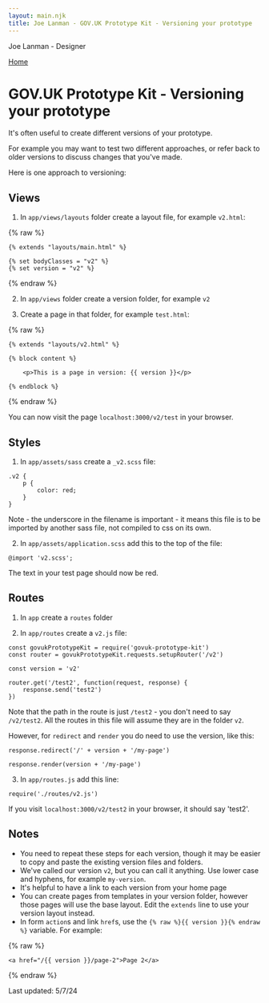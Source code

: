 ```yaml
---
layout: main.njk
title: Joe Lanman - GOV.UK Prototype Kit - Versioning your prototype
---
```


Joe Lanman - Designer

<div class="home-link">

  [Home](/)

</div>

# GOV.UK Prototype Kit - Versioning your prototype

It's often useful to create different versions of your prototype.

For example you may want to test two different approaches, or refer back to older versions to discuss changes that you've made.

Here is one approach to versioning:

## Views

1. In `app/views/layouts` folder create a layout file, for example `v2.html`:

{% raw %}
```
{% extends "layouts/main.html" %}

{% set bodyClasses = "v2" %}
{% set version = "v2" %}
```
{% endraw %}

2. In `app/views` folder create a version folder, for example `v2`

3. Create a page in that folder, for example `test.html`:

{% raw %}
```
{% extends "layouts/v2.html" %}

{% block content %}

    <p>This is a page in version: {{ version }}</p>

{% endblock %}
```
{% endraw %}

You can now visit the page `localhost:3000/v2/test` in your browser.

## Styles

1. In `app/assets/sass` create a `_v2.scss` file:

```
.v2 {
    p {
        color: red;
    }
}
```

Note - the underscore in the filename is important - it means this file is to be imported by another sass file, not compiled to css on its own.

2. In `app/assets/application.scss` add this to the top of the file:

```
@import 'v2.scss';
```

The text in your test page should now be red.

## Routes

1. In `app` create a `routes` folder

2. In `app/routes` create a `v2.js` file:

```
const govukPrototypeKit = require('govuk-prototype-kit')
const router = govukPrototypeKit.requests.setupRouter('/v2')

const version = 'v2'

router.get('/test2', function(request, response) {
    response.send('test2')
})
```

Note that the path in the route is just `/test2` - you don't need to say `/v2/test2`. All the routes in this file will assume they are in the folder `v2`.

However, for `redirect` and `render` you do need to use the version, like this:

```
response.redirect('/' + version + '/my-page')
```
```
response.render(version + '/my-page')
```

3. In `app/routes.js` add this line:
```
require('./routes/v2.js')
```

If you visit `localhost:3000/v2/test2` in your browser, it should say 'test2'.

## Notes

 - You need to repeat these steps for each version, though it may be easier to copy and paste the existing version files and folders.
 - We've called our version `v2`, but you can call it anything. Use lower case and hyphens, for example `my-version`.
 - It's helpful to have a link to each version from your home page
 - You can create pages from templates in your version folder, however those pages will use the base layout. Edit the `extends` line to use your version layout instead.
 - In form `action`s and link `href`s, use the `{% raw %}{{ version }}{% endraw %}` variable. For example:

 {% raw %}
 ```
 <a href="/{{ version }}/page-2">Page 2</a>
 ```
 {% endraw %}

<div class="post-date">Last updated: 5/7/24</div>
